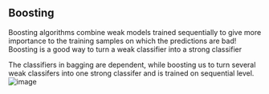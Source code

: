 ## Boosting
Boosting algorithms combine weak models trained sequentially to give more importance to the training samples on which the predictions are bad!
Boosting is a good way to turn a weak classifier into a strong classifier

The classifiers in bagging are dependent, while boosting us to turn several weak classifers into one strong classifer and is trained on sequential level.
![image](https://user-images.githubusercontent.com/29950267/223093764-0d607a1f-882f-4e33-8580-c2ab1de7265a.png)
